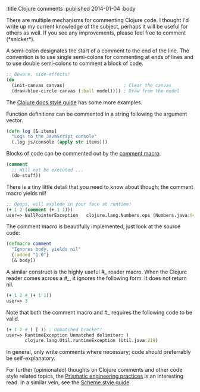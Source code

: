 :title Clojure comments
:published 2014-01-04
:body

There are multiple mechanisms for commenting Clojure code. I thought I'd write up my current knowledge of the subject, perhaps it will be useful for others as well. If you see any improvements, please feel free to comment (\*snicker\*).

A semi-colon designates the start of a comment to the end of the line. The convention is to use single semi-colons for commenting at ends of lines and to use double semi-colons to comment a block of code. 

```clj
;; Beware, side-effects!
(do 
  (init-canvas canvas)                      ; Clear the canvas
  (draw-blue-circle canvas (:ball model)))) ; Draw from the model  
```

The [Clojure docs style guide](http://clojuredocs.org/examples_style_guide) has some more examples.

Function definitions can be commented in a string following the argument vector.

```clj
(defn log [& items]
  "Logs to the JavaScript console"
  (.log js/console (apply str items)))
```

Blocks of code can be commented out by the [comment macro](http://clojuredocs.org/clojure_core/clojure.core/comment).

```clj
(comment
  ;; Will not be executed ...
  (do-stuff))
```

There is a tiny little detail that you need to know about though; the comment macro yields nil!

```clj
;; Ooops, will explode in your face at runtime!
(+ 1 2 (comment (+ 1 1)))
user=> NullPointerException   clojure.lang.Numbers.ops (Numbers.java:942)
```

The comment macro is beautifully implemented, just look at the source code:

```clj
(defmacro comment
  "Ignores body, yields nil"
  {:added "1.0"}
  [& body])
```

A similar construct is the highly useful *#\_* reader macro. When the Clojure reader comes across a *#\_*, it ignores the following form. It does not return nil. 

```clj
(+ 1 2 #_(+ 1 1))
user=> 3
```

Note that both the comment macro and #_ requires the following code to be valid. 

```clj
(+ 1 2 #_( [ )) ; Unmatched bracket!
user=> RuntimeException Unmatched delimiter: )  
       clojure.lang.Util.runtimeException (Util.java:219)
```

In general, only write comments where necessary; code should preferrably be self-explanatory.

For further (opinionated) thoughts on Clojure comments and other code style related topics, the [Prismatic engineering practices](https://github.com/Prismatic/eng-practices/blob/master/clojure/20130927-ns-organization.md) is an interesting read. In a similar vein, see the [Scheme style guide](http://mumble.net/~campbell/scheme/style.txt).
